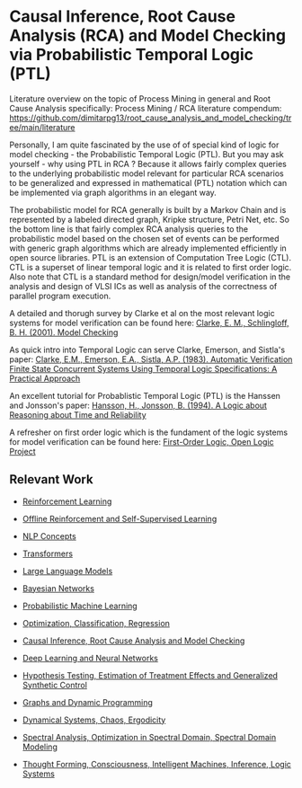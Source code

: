 # Causal Inference, Root Cause Analysis (RCA) and Model Checking via Probabilistic Temporal Logic (PTL)

Literature overview on the topic of Process Mining in general and Root Cause Analysis specifically:
Process Mining / RCA literature compendum:
https://github.com/dimitarpg13/root_cause_analysis_and_model_checking/tree/main/literature

Personally, I am quite fascinated by the use of of special kind of logic for model checking - the Probabilistic Temporal Logic (PTL).
But you may ask yourself - why using PTL in RCA ?
Because it allows fairly complex queries to the underlying probabilistic model relevant for particular RCA scenarios to be generalized and expressed in mathematical (PTL) notation which can be implemented via graph algorithms in an elegant way.

The probabilistic model for RCA generally is built by a Markov Chain and is represented by a labeled directed graph, Kripke structure, Petri Net, etc. So the bottom line is that fairly complex RCA analysis queries to the probabilistic model based on the chosen set of events can be performed with generic graph algorithms which are already implemented efficiently in open source libraries.
PTL is an extension of  Computation Tree Logic (CTL). CTL is a superset of linear temporal logic and it is related to first order logic. Also note that CTL  is a  standard method for design/model verification in the analysis and design of VLSI ICs as well as analysis of  the correctness of parallel program execution.

A detailed and thorugh survey by Clarke et al on the most relevant logic systems for model verification can be found here:
[Clarke, E. M., Schlingloff, B. H. (2001). Model Checking](https://github.com/dimitarpg13/root_cause_analysis_and_model_checking/blob/main/literature/ModelChecking/ModelChecking_ClarkeSchlingloff1999.pdf)

As quick intro into Temporal Logic can serve Clarke, Emerson, and Sistla's paper:
[Clarke, E.M., Emerson, E.A., Sistla, A.P. (1983). Automatic Verification Finite State Concurrent Systems Using Temporal Logic Specifications: A Practical Approach](https://github.com/dimitarpg13/root_cause_analysis_and_model_checking/blob/main/literature/ModelChecking/AutomaticVerifictionOfFiniteStateConcurrentSystemUsingTemporalLogicSpecification.pdf)

An excellent tutorial for Probablistic Temporal Logic (PTL) is the Hanssen and Jonsson's paper:
[Hansson, H., Jonsson, B. (1994). A Logic about Reasoning about Time and Reliability](https://github.com/dimitarpg13/root_cause_analysis_and_model_checking/blob/main/literature/ModelChecking/ALogicforReasoningaboutTimeandReliability_Hansson_Johnson_1994.pdf)

A refresher on first order logic which is the fundament of the logic systems for model verification can be found here:
[First-Order Logic, Open Logic Project](https://github.com/dimitarpg13/root_cause_analysis_and_model_checking/blob/main/literature/ModelChecking/first-order-logic-OpenLogicProject.pdf)


## Relevant Work
 
 * [Reinforcement Learning](https://github.com/dimitarpg13/reinforcement_learning_and_game_theory/blob/main/ReinforcementLearningAndGameTheoryResources.md)

 * [Offline Reinforcement and Self-Supervised Learning](https://github.com/dimitarpg13/self_supervised_learning/blob/main/SelfSupervisedLearningResources.md)

 * [NLP Concepts](https://github.com/dimitarpg13/nlp_concepts/blob/main/NLPResources.md)
 
 * [Transformers](https://github.com/dimitarpg13/transformers_intro/blob/main/TransformersResources.md)
 
 * [Large Language Models](https://github.com/dimitarpg13/large_language_models/blob/main/LargeLanguageModelsResources.md)
 
 * [Bayesian Networks](https://github.com/dimitarpg13/learning_bayesian_networks/blob/main/LearningBayesianNetworksResources.md)
 
 * [Probabilistic Machine Learning](https://github.com/dimitarpg13/probabilistic_machine_learning/blob/main/ProbabilisticMachineLearningResources.md)

 * [Optimization, Classification, Regression](https://github.com/dimitarpg13/optimization_classification_regression/blob/main/Resources.md)
 
 * [Causal Inference, Root Cause Analysis and Model Checking](https://github.com/dimitarpg13/root_cause_analysis_and_model_checking/blob/main/RootCauseAnalysisResources.md)

 * [Deep Learning and Neural Networks](https://github.com/dimitarpg13/deep_learning_and_neural_networks/blob/main/Resources.md)

 * [Hypothesis Testing, Estimation of Treatment Effects and Generalized Synthetic Control](https://github.com/dimitarpg13/generalized_synthetic_control_for_testops/blob/main/Resources.md)
 
 * [Graphs and Dynamic Programming](https://github.com/dimitarpg13/graphs_and_dynamic_programming/blob/master/Resources.md)

 * [Dynamical Systems, Chaos, Ergodicity](https://github.com/dimitarpg13/dynamical_systems_and_ergodicity/blob/main/Resources.md)

 * [Spectral Analysis, Optimization in Spectral Domain, Spectral Domain Modeling](https://github.com/dimitarpg13/spectral_analysis/blob/main/Resources.md)

 * [Thought Forming, Consciousness, Intelligent Machines, Inference, Logic Systems](https://github.com/dimitarpg13/aiconcepts/blob/master/Resources.md)
